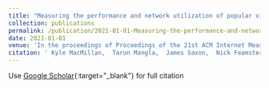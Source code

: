 ```yaml
---
title: "Measuring the performance and network utilization of popular video conferencing applications"
collection: publications
permalink: /publication/2021-01-01-Measuring-the-performance-and-network-utilization-of-popular-video-conferencing-applications
date: 2021-01-01
venue: 'In the proceedings of Proceedings of the 21st ACM Internet Measurement Conference'
citation: ' Kyle MacMillan,  Tarun Mangla,  James Saxon,  Nick Feamster, &quot;Measuring the performance and network utilization of popular video conferencing applications.&quot; In the proceedings of Proceedings of the 21st ACM Internet Measurement Conference, 2021.'
---
```

Use [Google Scholar](https://scholar.google.com/scholar?q=Measuring+the+performance+and+network+utilization+of+popular+video+conferencing+applications){:target="_blank"} for full citation